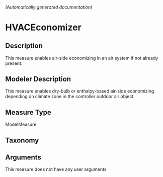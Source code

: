 

###### (Automatically generated documentation)

# HVACEconomizer

## Description
This measure enables air-side economizing in an air system if not already present.

## Modeler Description
This measure enables dry-bulb or enthalpy-based air-side economizing depending on climate zone in the controller outdoor air object.

## Measure Type
ModelMeasure

## Taxonomy


## Arguments




This measure does not have any user arguments


